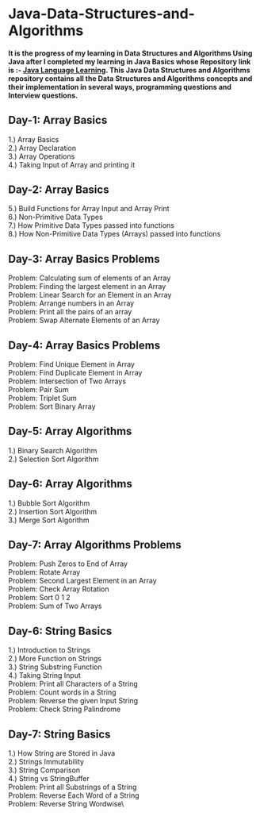 # Java-Data-Structures-and-Algorithms
#### It is the progress of my learning in Data Structures and Algorithms Using Java after I completed my learning in Java Basics whose Repository link is :- [Java Language Learning](https://github.com/tariqnaseem333/Java-Language-Learning). This Java Data Structures and Algorithms repository contains all the Data Structures and Algorithms concepts and their implementation in several ways, programming questions and Interview questions.

## Day-1: Array Basics
1.) Array Basics\
2.) Array Declaration\
3.) Array Operations\
4.) Taking Input of Array and printing it

## Day-2: Array Basics
5.) Build Functions for Array Input and Array Print\
6.) Non-Primitive Data Types\
7.) How Primitive Data Types passed into functions\
8.) How Non-Primitive Data Types (Arrays) passed into functions

## Day-3: Array Basics Problems
Problem: Calculating sum of elements of an Array\
Problem: Finding the largest element in an Array\
Problem: Linear Search for an Element in an Array\
Problem: Arrange numbers in an Array\
Problem: Print all the pairs of an array\
Problem: Swap Alternate Elements of an Array

## Day-4: Array Basics Problems
Problem: Find Unique Element in Array\
Problem: Find Duplicate Element in Array\
Problem: Intersection of Two Arrays\
Problem: Pair Sum\
Problem: Triplet Sum\
Problem: Sort Binary Array

## Day-5: Array Algorithms
1.) Binary Search Algorithm\
2.) Selection Sort Algorithm

## Day-6: Array Algorithms
1.) Bubble Sort Algorithm\
2.) Insertion Sort Algorithm\
3.) Merge Sort Algorithm

## Day-7: Array Algorithms Problems
Problem: Push Zeros to End of Array\
Problem: Rotate Array\
Problem: Second Largest Element in an Array\
Problem: Check Array Rotation\
Problem: Sort 0 1 2\
Problem: Sum of Two Arrays

## Day-6: String Basics
1.) Introduction to Strings\
2.) More Function on Strings\
3.) String Substring Function\
4.) Taking String Input\
Problem: Print all Characters of a String\
Problem: Count words in a String\
Problem: Reverse the given Input String\
Problem: Check String Palindrome

## Day-7: String Basics
1.) How String are Stored in Java\
2.) Strings Immutability\
3.) String Comparison\
4.) String vs StringBuffer\
Problem: Print all Substrings of a String\
Problem: Reverse Each Word of a String\
Problem: Reverse String Wordwise\
